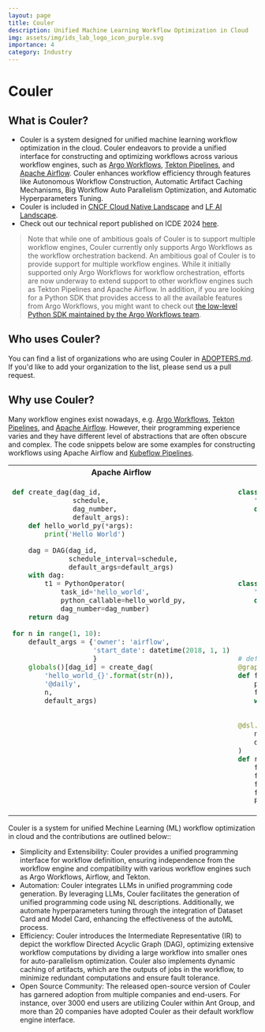 ```yaml
---
layout: page
title: Couler
description: Unified Machine Learning Workflow Optimization in Cloud
img: assets/img/ids_lab_logo_icon_purple.svg
importance: 4
category: Industry
---
```

# Couler

## What is Couler?

* Couler is a system designed for unified machine learning workflow optimization in the cloud. Couler endeavors to provide a unified interface for constructing and optimizing workflows across various workflow engines, such as [Argo Workflows](https://github.com/argoproj/argo-workflows), [Tekton Pipelines](https://tekton.dev/), and [Apache Airflow](https://airflow.apache.org/). Couler enhances workflow efficiency through features like Autonomous Workflow Construction, Automatic Artifact Caching Mechanisms, Big Workflow Auto Parallelism Optimization, and Automatic Hyperparameters Tuning.
* Couler is included in [CNCF Cloud Native Landscape](https://landscape.cncf.io/) and [LF AI Landscape](https://landscape.lfai.foundation).
* Check out our technical report published on ICDE 2024 [here](https://arxiv.org/abs/2403.07608).

> Note that while one of ambitious goals of Couler is to support multiple workflow engines, Couler currently only supports Argo Workflows as the workflow orchestration backend. An ambitious goal of Couler is to provide support for multiple workflow engines. While it initially supported only Argo Workflows for workflow orchestration, efforts are now underway to extend support to other workflow engines such as Tekton Pipelines and Apache Airflow.
> In addition, if you are looking for a Python SDK that provides access to all the available features from Argo Workflows, you might want to check out [the low-level Python SDK maintained by the Argo Workflows team](https://argoproj.github.io/argo-workflows/client-libraries/).


## Who uses Couler?

You can find a list of organizations who are using Couler in [ADOPTERS.md](ADOPTERS.md). If you'd like to add your organization to the list, please send us a pull request.

## Why use Couler?

Many workflow engines exist nowadays, e.g. [Argo Workflows](https://github.com/argoproj/argo-workflows), [Tekton Pipelines](https://tekton.dev/), and [Apache Airflow](https://airflow.apache.org/).
However, their programming experience varies and they have different level of abstractions
that are often obscure and complex. The code snippets below are some examples for constructing workflows
using Apache Airflow and [Kubeflow Pipelines](https://github.com/kubeflow/pipelines/).

<table>
<tr><th>Apache Airflow</th><th>Kubeflow Pipelines</th></tr>
<tr>
<td valign="top"><p>

```python
def create_dag(dag_id,
               schedule,
               dag_number,
               default_args):
    def hello_world_py(*args):
        print('Hello World')

    dag = DAG(dag_id,
              schedule_interval=schedule,
              default_args=default_args)
    with dag:
        t1 = PythonOperator(
            task_id='hello_world',
            python_callable=hello_world_py,
            dag_number=dag_number)
    return dag

for n in range(1, 10):
    default_args = {'owner': 'airflow',
                    'start_date': datetime(2018, 1, 1)
                    }
    globals()[dag_id] = create_dag(
        'hello_world_{}'.format(str(n)),
        '@daily',
        n,
        default_args)
```

</p></td>
<td valign="top"><p>

```python
class FlipCoinOp(dsl.ContainerOp):
    """Flip a coin and output heads or tails randomly."""
    def __init__(self):
        super(FlipCoinOp, self).__init__(
            name='Flip',
            image='python:alpine3.6',
            command=['sh', '-c'],
            arguments=['python -c "import random; result = \'heads\' if random.randint(0,1) == 0 '
                       'else \'tails\'; print(result)" | tee /tmp/output'],
            file_outputs={'output': '/tmp/output'})

class PrintOp(dsl.ContainerOp):
    """Print a message."""
    def __init__(self, msg):
        super(PrintOp, self).__init__(
            name='Print',
            image='alpine:3.6',
            command=['echo', msg],
        )

# define the recursive operation
@graph_component
def flip_component(flip_result):
    print_flip = PrintOp(flip_result)
    flipA = FlipCoinOp().after(print_flip)
    with dsl.Condition(flipA.output == 'heads'):
        flip_component(flipA.output)

@dsl.pipeline(
    name='pipeline flip coin',
    description='shows how to use graph_component.'
)
def recursive():
    flipA = FlipCoinOp()
    flipB = FlipCoinOp()
    flip_loop = flip_component(flipA.output)
    flip_loop.after(flipB)
    PrintOp('cool, it is over. %s' % flipA.output).after(flip_loop)
```

</p></td>
</tr>
</table>

Couler is a system for unified Mechine Learning (ML) workflow optimization in cloud and the contributions are outlined below::

* Simplicity and Extensibility: Couler provides a unified programming interface for workflow definition, ensuring independence from the workflow engine and compatibility with various workflow engines such as Argo Workflows, Airflow, and Tekton. 
* Automation: Couler integrates LLMs in unified programming code generation. By leveraging LLMs, Couler facilitates the generation of unified programming code using NL descriptions. Additionally, we automate hyperparameters tuning through the integration of Dataset Card and Model Card, enhancing the effectiveness of the autoML process.
* Efficiency: Couler introduces the Intermediate Representative (IR) to depict the workflow Directed Acyclic Graph (DAG), optimizing extensive workflow computations by dividing a large workflow into smaller ones for auto-parallelism optimization. Couler also implements dynamic caching of artifacts, which are the outputs of jobs in the workflow, to minimize redundant computations and ensure fault tolerance.
* Open Source Community: The released open-source version of Couler has garnered adoption from multiple companies and end-users. For instance, over 3000 end users are utilizing Couler within Ant Group, and more than 20 companies have adopted Couler as their default workflow engine interface.